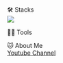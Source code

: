 🛠️ Stacks
<br><img src="https://img.shields.io/badge/Python-3766AB?style=flat-square&logo=Python&logoColor=white"/>

💪🏼 Tools


🐱 About Me
<br>[Youtube Channel](https://www.youtube.com/channel/UCjPB2WL70JPZVoIopebXKnQ)
